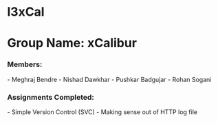 # l3xCal

<h1> Group Name: xCalibur </h1>
<h3> Members:</h3>
	- Meghraj Bendre
	- Nishad Dawkhar
	- Pushkar Badgujar
	- Rohan Sogani
<h3> Assignments Completed:</h3>
	- Simple Version Control (SVC)
	- Making sense out of HTTP log file

